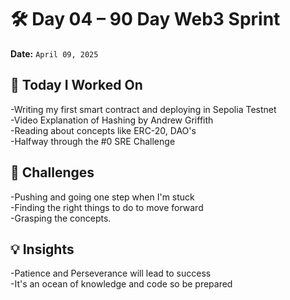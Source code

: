 # 🛠️ Day 04 – 90 Day Web3 Sprint

**Date:** `April 09, 2025`

## 🔧 Today I Worked On  
-Writing my first smart contract and deploying in Sepolia Testnet<br />
-Video Explanation of Hashing by Andrew Griffith <br />
-Reading about concepts like ERC-20, DAO's<br />
-Halfway through the #0 SRE Challenge<br />


## 🧱 Challenges  
-Pushing and going one step when I'm stuck<br />
-Finding the right things to do to move forward<br />
-Grasping the concepts.<br />


## 💡 Insights
-Patience and Perseverance will lead to success<br />
-It's an ocean of knowledge and code so be prepared<br />
